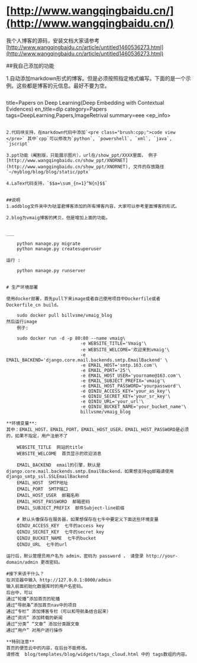 # [http://www.wangqingbaidu.cn/](http://www.wangqingbaidu.cn/)
我个人博客的源码，安装文档大家请参考[http://www.wangqingbaidu.cn/article/untitled1460536273.html](http://www.wangqingbaidu.cn/article/untitled1460536273.html)

##我自己添加的功能

1.自动添加markdown形式的博客。但是必须按照指定格式编写。下面的是一个示例。这些都是博客的元信息。最好不要为空。

>```
title=Papers on Deep Learning(Deep Embedding with Contextual Evidences)
en_title=dlp
category=Papers
tags=DeepLearning,Papers,ImageRetrival
summary=eee
<ep_info>
```

2.代码块支持，在markdown代码中添加`<pre class="brush:cpp;">code view </pre>` 其中`cpp`可以修改为`python`, `powershell`, `xml`, `java`, `jscript`

3.ppt功能（阉割版，只能展示图片），url在/show_ppt/XXXX里面， 例子[http://www.wangqingbaidu.cn/show_ppt/XNORNET](http://www.wangqingbaidu.cn/show_ppt/XNORNET), 文件的存放路径`~/myblog/blog/blog/static/pptx`

4.LaTex代码支持，`$$a=\sum_{n=1}^N{n}$$` 


##说明
1.addblog文件夹中为哒溜君博客添加的所有博客内容，大家可以参考里面博客的形式。

2.blog为vmaig博客的拷贝，但是增加上面的功能。


___

    python manage.py migrate
    python manage.py createsuperuser
    
运行 :
    
    python manage.py runserver
    
    
# 生产环境部署
	
使用docker部署，首先pull下来image或者自己使用项目中Dockerfile或者Dockerfile_cn build。
	
	sudo docker pull billvsme/vmaig_blog
然后运行image  
	例子:
	
	sudo docker run -d -p 80:80 --name vmaig\
                            -e WEBSITE_TITLE='Vmaig'\
                            -e WEBSITE_WELCOME='欢迎来到vmaig'\
                            -e EMAIL_BACKEND='django.core.mail.backends.smtp.EmailBackend' \
                            -e EMAIL_HOST='smtp.163.com'\
                            -e EMAIL_PORT='25'\
                            -e EMAIL_HOST_USER='yourname@163.com'\
                            -e EMAIL_SUBJECT_PREFIX='vmaig'\
                            -e EMAIL_HOST_PASSWORD='yourpassword'\
                            -e QINIU_ACCESS_KEY='your_as_key'\
                            -e QINIU_SECRET_KEY='your_sr_key'\
                            -e QINIU_URL='your_url'\
                            -e QINIU_BUCKET_NAME='your_bucket_name'\
                            billvsme/vmaig_blog
    
**环境变量**:  
其中：EMAIL_HOST，EMAIL_PORT，EMAIL_HOST_USER，EMAIL_HOST_PASSWORD是必须的，如果不指定，用户注册不了

	WEBSITE_TITLE  网站的title
	WEBSITE_WELCOME  首页显示的欢迎消息
	
	EMAIL_BACKEND  email的引擎，默认是django.core.mail.backends.smtp.EmailBackend，如果想支持qq邮箱请使用django_smtp_ssl.SSLEmailBackend
	EMAIL_HOST  SMTP地址
	EMAIL_PORT  SMTP端口
	EMAIL_HOST_USER  邮箱名称
	EMAIL_HOST_PASSWORD  邮箱密码
	EMAIL_SUBJECT_PREFIX  邮件Subject-line前缀
	
	# 默认头像保存在服务器，如果想保存在七牛中要定义下面这些环境变量
	QINIU_ACCESS_KEY  七牛的access key
	QINIU_SECRET_KEY  七牛的secret key
	QINIU_BUCKET_NAME  七牛的bucket
	QINIU_URL  七牛的url
	
运行后，默认管理员用户名为 admin，密码为 password ， 请登录 http://your-domain/admin 更改密码。                   

#接下来该干什么？
在浏览器中输入 http://127.0.0.1:8000/admin  
输入前面初始化数据库时的用户名密码。  
后台中，可以  
通过“轮播”添加首页的轮播  
通过“导航条”添加首页nav中的项目  
通过“专栏” 添加博客专栏（可以和导航条结合起来）  
通过“资讯” 添加转载的新闻  
通过“分类” “文章” 添加分类跟文章  
通过“用户” 对用户进行操作  

**特别注意**
首页的便签云中的内容，在后台不能修改。
请修改  blog/templates/blog/widgets/tags_cloud.html 中的 tags数组的内容。
